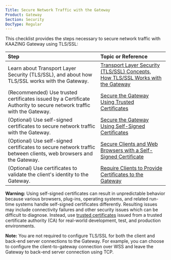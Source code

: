 ```yaml
---
Title: Secure Network Traffic with the Gateway
Product: Gateway
Section: Security
DocType: Regular
---
```


This checklist provides the steps necessary to secure network traffic with KAAZING Gateway using TLS/SSL:

| Step                                                                                                                 | Topic or Reference                                                                                            |
|:---------------------------------------------------------------------------------------------------------------------|:--------------------------------------------------------------------------------------------------------------|
| Learn about Transport Layer Security (TLS/SSL), and about how TLS/SSL works with the Gateway.                        | [Transport Layer Security (TLS/SSL) Concepts](c_tls.md), [How TLS/SSL Works with the Gateway](u_tls_works.md) |
| (Recommended) Use trusted certificates issued by a Certificate Authority to secure network traffic with the Gateway. | [Secure the Gateway Using Trusted Certificates](p_tls_trusted.md)                                             |
| (Optional) Use self-signed certificates to secure network traffic with the Gateway.                                  | [Secure the Gateway Using Self-Signed Certificates](p_tls_selfsigned.md)                                      |
| (Optional) Use self-signed certificates to secure network traffic between clients, web browsers and the Gateway.     | [Secure Clients and Web Browsers with a Self-Signed Certificate](p_tls_clientapp.md)                          |
| (Optional) Use certificates to validate the client's identity to the Gateway.                                        | [Require Clients to Provide Certificates to the Gateway](p_tls_mutualauth.md)                                 |

**Warning:** Using self-signed certificates can result in unpredictable behavior because various browsers, plug-ins, operating systems, and related run-time systems handle self-signed certificates differently. Resulting issues may include connectivity failures and other security issues which can be difficult to diagnose. Instead, use [trusted certificates](p_tls_trusted.md) issued from a trusted certificate authority (CA) for real-world development, test, and production environments.

**Note:** You are not required to configure TLS/SSL for both the client and back-end server connections to the Gateway. For example, you can choose to configure the client-to-gateway connection over WSS and leave the Gateway to back-end server connection using TCP.
